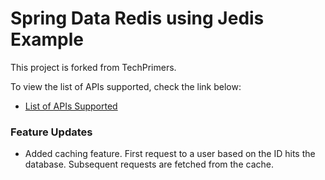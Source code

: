 # Spring Data Redis using Jedis Example

This project is forked from TechPrimers.

To view the list of APIs supported, check the link below: 
* [List of APIs Supported](https://documenter.getpostman.com/view/4456235/TzskDi71)

### Feature Updates
* Added caching feature. First request to a user based on the ID hits the database. 
Subsequent requests are fetched from the cache. 
